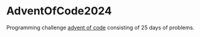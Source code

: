 # AdventOfCode2024

Programming challenge [advent of code](https://adventofcode.com/) consisting of 25 days of problems.
